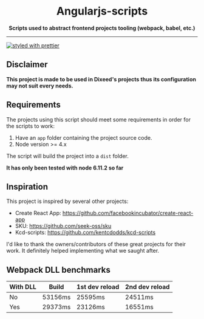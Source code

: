 <div align="center">
  <h1>Angularjs-scripts</h1>

  <strong>Scripts used to abstract frontend projects tooling (webpack, babel, etc.)</strong>

</div>

<hr>

[![styled with prettier](https://img.shields.io/badge/styled_with-prettier-ff69b4.svg)](https://github.com/prettier/prettier)

## Disclaimer
**This project is made to be used in Dixeed's projects thus its configuration may not suit every needs.**

## Requirements
The projects using this script should meet some requirements in order for the scripts to work:

1. Have an `app` folder containing the project source code.
2. Node version >= 4.x

The script will build the project into a `dist` folder.

**It has only been tested with node 6.11.2 so far**

## Inspiration
This project is inspired by several other projects:
* Create React App: https://github.com/facebookincubator/create-react-app
* SKU: https://github.com/seek-oss/sku
* Kcd-scripts: https://github.com/kentcdodds/kcd-scripts

I'd like to thank the owners/contributors of these great projects for their work. It definitely helped implementing what we saught after.

## Webpack DLL benchmarks
| With DLL | Build | 1st dev reload | 2nd dev reload |
| -------- | ----- | -------------- | -------------- |
| No | 53156ms | 25595ms | 24511ms |
| Yes | 29373ms | 23126ms | 16551ms |
